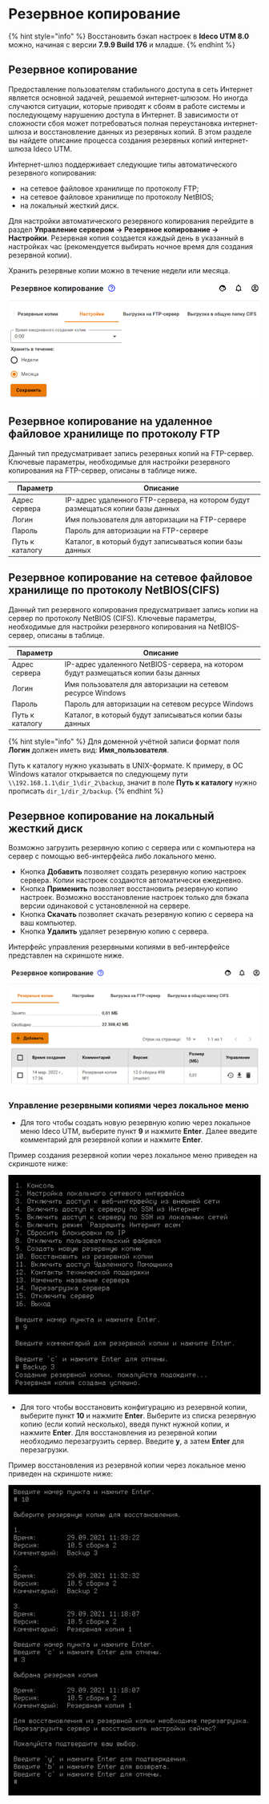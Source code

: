 # Резервное копирование

{% hint style="info" %}
Восстановить бэкап настроек в **Ideco UTM 8.0** можно, начиная с версии **7.9.9 Build 176** и младше.
{% endhint %}

## Резервное копирование

Предоставление пользователям стабильного доступа в сеть Интернет является основной задачей, решаемой интернет-шлюзом. Но иногда случаются ситуации, которые приводят к сбоям в работе системы и последующему нарушению доступа в Интернет. В зависимости от сложности сбоя может потребоваться полная переустановка интернет-шлюза и восстановление данных из резервных копий. В этом разделе вы найдете описание процесса создания резервных копий интернет-шлюза Ideco UTM.

Интернет-шлюз поддерживает следующие типы автоматического резервного копирования:

* на сетевое файловое хранилище по протоколу FTP;
* на сетевое файловое хранилище по протоколу NetBIOS;
* на локальный жесткий диск.

Для настройки автоматического резервного копирования перейдите в раздел **Управление сервером -> Резервное копирование -> Настройки**. Резервная копия создается каждый день в указанный в настройках час (рекомендуется выбирать ночное время для создания резервной копии).

Хранить резервные копии можно в течение недели или месяца.

![](../../.gitbook/assets/backup-add.png)

## Резервное копирование на удаленное файловое хранилище по протоколу FTP

Данный тип предусматривает запись резервных копий на FTP-сервер. Ключевые параметры, необходимые для настройки резервного копирования на FTP-сервер, описаны в таблице ниже.

| Параметр        | Описание                                                                        |
| --------------- | ------------------------------------------------------------------------------- |
| Адрес сервера   | IP-адрес удаленного FTP-сервера, на котором будут размещаться копии базы данных |
| Логин           | Имя пользователя для авторизации на FTP-сервере                                 |
| Пароль          | Пароль для авторизации на FTP-сервере                                           |
| Путь к каталогу | Каталог, в который будут записываться копии базы данных                         |

## Резервное копирование на сетевое файловое хранилище по протоколу NetBIOS(CIFS)

Данный тип резервного копирования предусматривает запись копии на сервер по протоколу NetBIOS (CIFS). Ключевые параметры, необходимые для настройки резервного копирования на NetBIOS-сервер, описаны в таблице.

| Параметр        | Описание                                                                            |
| --------------- | ----------------------------------------------------------------------------------- |
| Адрес сервера   | IP-адрес удаленного NetBIOS-сервера, на котором будут размещаться копии базы данных |
| Логин           | Имя пользователя для авторизации на сетевом ресурсе Windows                         |
| Пароль          | Пароль для авторизации на сетевом ресурсе Windows                                   |
| Путь к каталогу | Каталог, в который будут записываться копии базы данных                             |

{% hint style="info" %}
Для доменной учётной записи формат поля **Логин** должен иметь вид: **Имя\_пользователя**. 

Путь к каталогу нужно указывать в UNIX-формате. К примеру, в ОС Windows каталог открывается по следующему пути `\\192.168.1.1\dir_1\dir_2\backup`, значит в поле **Путь к каталогу** нужно прописать `dir_1/dir_2/backup`.
{% endhint %}

## Резервное копирование на локальный жесткий диск

Возможно загрузить резервную копию с сервера или с компьютера на сервер с помощью веб-интерфейса либо локального меню.

* Кнопка **Добавить** позволяет создать резервную копию настроек сервера. Копии настроек создаются автоматически ежедневно.
* Кнопка **Применить** позволяет восстановить резервную копию настроек. Возможно восстановление настроек только для бэкапа версии одинаковой с установленной на сервере.
* Кнопка **Скачать** позволяет скачать резервную копию с сервера на ваш компьютер.
* Кнопка **Удалить** удаляет резервную копию с сервера.

Интерфейс управления резервными копиями в веб-интерфейсе представлен на скриншоте ниже.

![](../../.gitbook/assets/backup-new.png)

### Управление резервными копиями через локальное меню

* Для того чтобы создать новую резервную копию через локальное меню Ideco UTM, выберите пункт **9** и нажмите **Enter**. Далее введите комментарий для резервной копии и нажмите **Enter**.

Пример создания резервной копии через локальное меню приведен на скриншоте ниже:

![](../../.gitbook/assets/local-menu-add-backup.png)

* Для того чтобы восстановить конфигурацию из резервной копии, выберите пункт **10** и нажмите **Enter**. Выберите из списка резервную копию (если копий несколько), введя пункт нужной копии, и нажмите **Enter**. Для восстановления из резервной копии необходимо перезагрузить сервер. Введите **y**, а затем **Enter** для перезагрузки.

Пример восстановления из резервной копии через локальное меню приведен на скриншоте ниже:

![](../../.gitbook/assets/local-menu-recovery.png)
